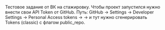 Тестовое задание от ВК на стажировку. Чтобы проект запустился нужно внести свои API Token от GitHub. Путь: GitHub -> Settings -> Developer Settings -> Personal Access tokens ->
->  и тут нужно сгенерировать Tokens (classic) с флагом public_repo. 
